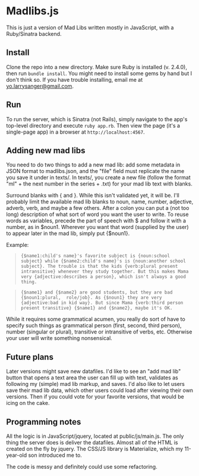 # Madlibs.js
This is just a version of Mad Libs written mostly in JavaScript, with a 
Ruby/Sinatra backend. 

## Install
Clone the repo into a new directory. Make sure Ruby is installed (v. 2.4.0), 
then run `bundle install`. You might need to install some gems by hand but I 
don't think so. If you have trouble installing, email me at
yo.larrysanger@gmail.com.

## Run
To run the server, which is Sinatra (not Rails), simply navigate to the
app's top-level directory and execute `ruby app.rb`. Then view the page 
(it's a single-page app) in a browser at `http://localhost:4567`.

## Adding new mad libs
You need to do two things to add a new mad lib: add some metadata in JSON
format to madlibs.json, and the "file" field must replicate the name you save
it under in texts/. In texts/, you create a new file (follow the format "ml" + 
the next number in the series + .txt) for your mad lib text with blanks.

Surround blanks with { and }. While this isn't validated yet, it will be. I'll
probably limit the available mad lib blanks to noun, name, number, adjective,
adverb, verb, and maybe a few others. After a colon you can put a (not too long)
description of what sort of word you want the user to write. To reuse words as
variables, precede the part of speech with $ and follow it with a number, as in 
$noun1. Wherever you want that word (supplied by the user) to appear later in
the mad lib, simply put {$noun1}.

Example:
> `{$name1:child's name}'s favorite subject is {noun:school subject} while
{$name2:child's name}'s is {noun:another school subject}. The trouble is that
the kids {verb:plural present intransitive} whenever they study together. But
this makes Mama very {adjective:describes a person}, which isn't always a
good thing.`

> `{$name1} and {$name2} are good students, but they are bad {$noun1:plural, 
role/job}. As {$noun1} they are very {adjective:bad in kid way}. But since Mama
{verb:third person present transitive} {$name1} and {$name2}, maybe it's OK.`

While it requires some grammatical acumen, you really do sort of have to specify
such things as grammatical person (first, second, third person), number 
(singular or plural), transitive or intransitive of verbs, etc. Otherwise your
user will write something nonsensical.

## Future plans
Later versions might save new datafiles. I'd like to see an "add mad lib" button
that opens a text area the user can fill up with text, validates as following
my (simple) mad lib markup, and saves. I'd also like to let users save their
mad lib data, which other users could load after viewing their own versions.
Then if you could vote for your favorite versions, that would be icing on the
cake.

## Programming notes
All the logic is in JavaScript/jquery, located at public/js/main.js. The only 
thing the server does is deliver the datafiles. Almost all of the HTML is 
created on the fly by jquery. The CSS/JS library is Materialize, which my 
11-year-old son introduced me to.

The code is messy and definitely could use some refactoring.